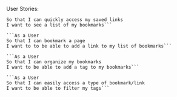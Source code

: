 User Stories:

```As a User
So that I can quickly access my saved links
I want to see a list of my bookmarks```

```As a User
So that I can bookmark a page
I want to to be able to add a link to my list of bookmarks```

```As a User
So that I can organize my bookmarks
I want to be able to add a tag to my bookmarks```

```As a User
So that I can easily access a type of bookmark/link
I want to be able to filter my tags```
